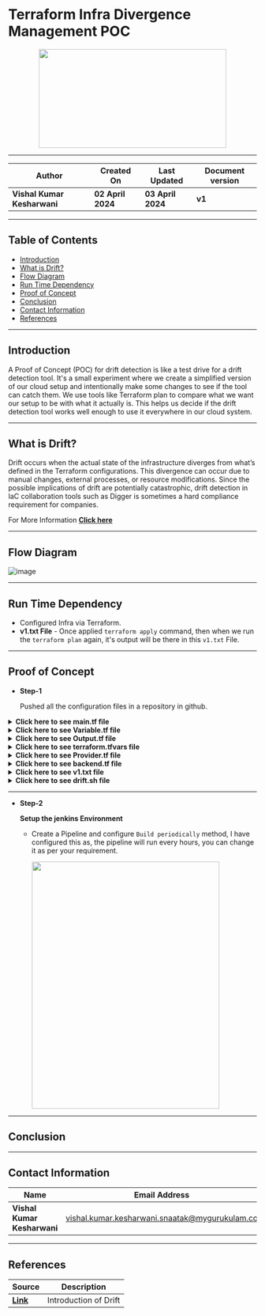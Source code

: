 # Terraform Infra Divergence Management POC

<p align="center">
  <img src="https://github.com/CodeOps-Hub/Documentation/assets/156056413/072662dd-f2ef-4010-b2e8-385fe9b393b7" height="200" width="380">
</p>

***

| **Author** | **Created On** | **Last Updated** | **Document version** |
| ---------- | -------------- | ---------------- | -------------------- |
| **Vishal Kumar Kesharwani** | **02 April 2024** | **03 April 2024** | **v1** |

***

## Table of Contents

* [Introduction](#Introduction)
* [What is Drift?](#What-is-Drift)
* [Flow Diagram](#Flow-Diagram)
* [Run Time Dependency](#Run-Time-Dependency)
* [Proof of Concept](#Proof-of-Concept)
* [Conclusion](#Conclusion) 
* [Contact Information](#Contact-Information) 
* [References](#References)

 ***

 ## Introduction

A Proof of Concept (POC) for drift detection is like a test drive for a drift detection tool. It's a small experiment where we create a simplified version of our cloud setup and intentionally make some changes to see if the tool can catch them. We use tools like Terraform plan to compare what we want our setup to be with what it actually is. This helps us decide if the drift detection tool works well enough to use it everywhere in our cloud system.

***

## What is Drift?

Drift occurs when the actual state of the infrastructure diverges from what’s defined in the Terraform configurations. This divergence can occur due to manual changes, external processes, or resource modifications. Since the possible implications of drift are potentially catastrophic, drift detection in IaC collaboration tools such as Digger is sometimes a hard compliance requirement for companies.

For More Information [**Click here**](https://github.com/CodeOps-Hub/Documentation/blob/main/Terraform/Infra_Divergence_Management/Introduction.md)
***
## Flow Diagram

![image](https://github.com/CodeOps-Hub/Documentation/assets/156056413/feff3544-67e4-4c94-a5d2-8c4aa125d1b7)

***

## Run Time Dependency

* Configured Infra via Terraform.
* **v1.txt File** -  Once applied `terraform apply` command, then when we run the `terraform plan` again, it's output will be there in this `v1.txt` File.
   
***
## Proof of Concept

* **Step-1**

  Pushed all the configuration files in a repository in github.

<details>
<summary><strong>Click here to see main.tf file</strong></summary>
<br>

```shell
#---------------------------------Security Group ----------------------------------#

locals {
  inbound_ports         = var.inbound_ports
  outbound_ports        = var.outbound_ports
}
resource "aws_security_group" "security_group" {
  name                  = var.security_name
  description           = var.Security_description
  vpc_id                = var.SG_vpc_id

  dynamic "ingress" {
  for_each              = local.inbound_ports
  content {
   from_port            = ingress.value.port
   to_port              = ingress.value.port
   protocol             = ingress.value.protocol
   # Conditionally apply CIDR block or security group rule based on type
   cidr_blocks      = contains(keys(ingress.value), "cidr_blocks") ? [ingress.value.cidr_blocks] : null
   security_groups  = contains(keys(ingress.value), "security_group_ids") ? [ingress.value.security_group_ids] : null
  }
 }
 dynamic "egress" {
  for_each              = local.outbound_ports
  content {
   from_port            = egress.value.port
   to_port              = egress.value.port
   protocol             = egress.value.protocol
   cidr_blocks          = [egress.value.cidr_blocks]
  }
 }
  tags                  = var.Sg_tags
}
#-----------------------xxxxxxxxxxxxxxxxxxxxxxxxxxxxxxxxxxx -----------------------#
```
</details>

<details>
<summary><strong>Click here to see Variable.tf file</strong></summary>
<br>

```shell
#---------------------------------Security Group ----------------------------------#

variable "security_name" {
  description     = "Name tag for the security group"
  type            = string
  default         = "Dev-Frontend-sg"
}
variable "Security_description" {
  description     = "Description for the security group"
  type            = string
  default         = "Security group for Dev-Frontend-API"
}
variable "SG_vpc_id" {
  description     = "ID of the VPC for instances"
  type            = string
  default         = "vpc-0383f4dc3af051efa"   # Dev-VPC ID
}
variable "inbound_ports" {
  description     = "List of inbound ports and protocols and cidr block"
  type            = list(map(any))
  default         = [
    { port = 22, protocol = "tcp",cidr_blocks = "20.0.0.0/28" }, # Management VPC Cidr Block
    { port = 22, protocol = "tcp", security_group_ids = "sg-0f470a22a92136557" },    # OpenVPN-SG
    { port = 3000, protocol = "tcp", security_group_ids = "sg-0b426399b2b19b0ae" }, #  Dev-Frontend-lb-sg ID  
  ]
}
variable "outbound_ports" {
  description     = "List of outbound ports and protocols and Cidr block "
  type            = list(map(any))
  default         = [
    { port = 0, protocol = "-1", cidr_blocks = "0.0.0.0/0", },
  ]
}
variable "Sg_tags" {
  description     = "Tags for Security Group"
  type            = map(string)
  default         = {
    Name          = "Dev-Frontend-sg"
    Enviroment    = "dev"
    Owner         = "Vishal"
  }
}

#-----------------------xxxxxxxxxxxxxxxxxxxxxxxxxxxxxxxxxxx -----------------------#
```
</details>

<details>
<summary><strong>Click here to see Output.tf file</strong></summary>
<br>

```shell

#---------------------------------Security Group ----------------------------------#

output "Security_Group_ID" {
  value = [aws_security_group.security_group.id]
}

#-----------------------xxxxxxxxxxxxxxxxxxxxxxxxxxxxxxxxxxx -----------------------#

```
</details>

<details>
<summary><strong>Click here to see terraform.tfvars file</strong></summary>
<br>

```shell

#---------------------------------Security Group ----------------------------------#

security_name                 = "Test-sg"
Security_description          = "Security group for Dev-Frontend-API"
SG_vpc_id                     = "vpc-0a5873d6063e0cc06"

inbound_ports                 = [
    { port = 22, protocol = "tcp",cidr_blocks = "0.0.0.0/0" }, 
    { port = 22, protocol = "tcp", security_group_ids = "sg-0004a4ea2f847d247" },    
  ]

outbound_ports                = [
    { port = 0, protocol = "-1", cidr_blocks = "0.0.0.0/0", },
  ]

Sg_tags                       = {
    Name          = "Test-sg"
    Owner         = "Vishal"
  }   

#-----------------------xxxxxxxxxxxxxxxxxxxxxxxxxxxxxxxxxxx -----------------------#
```
</details>
<details>
<summary><strong>Click here to see Provider.tf file</strong></summary>
<br>

```shell

terraform {
  required_providers {
    aws = {
      source  = "hashicorp/aws"
      version = ">= 5.38.0"  # Using a minimum version constraint
    }
  }
}

# Configure the AWS Provider
provider "aws" {
  region = "us-east-2"  
} 

```
</details>
<details>
<summary><strong>Click here to see backend.tf file</strong></summary>
<br>

```shell
terraform {

  backend "s3" {

    bucket         = "terraform-bucket-8303"

    key            = "Dirft/terraform.tfstate"

    region         = "us-east-2"

    dynamodb_table = "terraform-dynamodb"

    encrypt        = true

  }

}
```
</details>

<details>
<summary><strong>Click here to see v1.txt file</strong></summary>
<br>

```shell
Acquiring state lock. This may take a few moments...
[0m[1maws_security_group.security_group: Refreshing state... [id=sg-002365dfd136bce90][0m

[0m[1m[32mNo changes.[0m[1m Your infrastructure matches the configuration.[0m

[0mTerraform has compared your real infrastructure against your configuration
and found no differences, so no changes are needed.
Releasing state lock. This may take a few moments...
```
</details>

<details>
<summary><strong>Click here to see drift.sh file</strong></summary>
<br>

```shell
#!/bin/bash

# Define the paths to the two text files
file1="./v1.txt"
file2="./v2.txt"

# Create v2 file for compare v1 file
cd ./ && terraform init
terraform plan > v2.txt


# Check if both files exist
if [ ! -f "$file1" ]; then
  echo "Error: $file1 not found."
  exit 1
fi

if [ ! -f "$file2" ]; then
  echo "Error: $file2 not found."
  exit 1
fi

# Perform the comparison using the 'diff' command
if diff "$file1" "$file2" >/dev/null; then
  echo "No Manual Changes."
else
  echo "Something has been changed manually so I am running  reapply in the console according to the state file."
  cd ./ && terraform apply -auto-approve
fi

```
</details>
 
***

* **Step-2**

  **Setup the jenkins Environment**

  * Create a Pipeline and configure `Build periodically` method, I have configured this as, the pipeline will run every hours, you can change it as per your requirement.

    <img src="https://github.com/CodeOps-Hub/Documentation/assets/156056413/0474d322-1ac2-412e-9580-aa45db93a9d4" height="500" width="380">
      

*** 
## Conclusion


***

 ## Contact Information

 | **Name** | **Email Address** |
 | -------- | ----------------- |
 | **Vishal Kumar Kesharwani** | vishal.kumar.kesharwani.snaatak@mygurukulam.co |

 ***
 
## References

| **Source** | **Description** |
| ---------- | --------------- |
| [**Link**](https://github.com/CodeOps-Hub/Documentation/blob/main/Terraform/Infra_Divergence_Management/Introduction.md) | Introduction of Drift |
